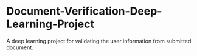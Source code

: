 # Document-Verification-Deep-Learning-Project
A deep learning project for validating the user information from submitted document.
